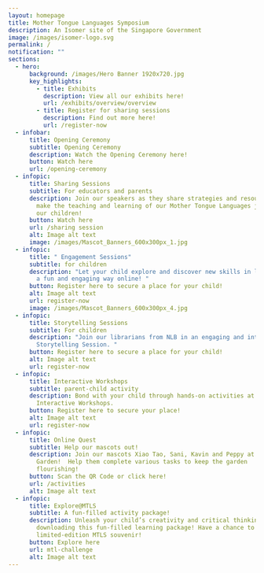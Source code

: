 ```yaml
---
layout: homepage
title: Mother Tongue Languages Symposium
description: An Isomer site of the Singapore Government
image: /images/isomer-logo.svg
permalink: /
notification: ""
sections:
  - hero:
      background: /images/Hero Banner 1920x720.jpg
      key_highlights:
        - title: Exhibits
          description: View all our exhibits here!
          url: /exhibits/overview/overview
        - title: Register for sharing sessions
          description: Find out more here!
          url: /register-now
  - infobar:
      title: Opening Ceremony
      subtitle: Opening Ceremony
      description: Watch the Opening Ceremony here!
      button: Watch here
      url: /opening-ceremony
  - infopic:
      title: Sharing Sessions
      subtitle: For educators and parents
      description: Join our speakers as they share strategies and resources to help
        make the teaching and learning of our Mother Tongue Languages joyful for
        our children!
      button: Watch here
      url: /sharing session
      alt: Image alt text
      image: /images/Mascot_Banners_600x300px_1.jpg
  - infopic:
      title: " Engagement Sessions​"
      subtitle: for children
      description: "Let your child explore and discover new skills in learning MTL in
        a fun and engaging way online! "
      button: Register here to secure a place for your child!
      alt: Image alt text
      url: register-now
      image: /images/Mascot_Banners_600x300px_4.jpg
  - infopic:
      title: Storytelling Sessions
      subtitle: For children
      description: "Join our librarians from NLB in an engaging and interactive online
        Storytelling Session. "
      button: Register here to secure a place for your child!
      alt: Image alt text
      url: register-now
  - infopic:
      title: Interactive Workshops
      subtitle: parent-child activity
      description: Bond with your child through hands-on activities at our online
        Interactive Workshops.
      button: Register here to secure your place!
      alt: Image alt text
      url: register-now
  - infopic:
      title: Online Quest
      subtitle: Help our mascots out!
      description: Join our mascots Xiao Tao, Sani, Kavin and Peppy at the MTLS Joyful
        Garden!  Help them complete various tasks to keep the garden
        flourishing!
      button: Scan the QR Code or click here!
      url: /activities
      alt: Image alt text
  - infopic:
      title: Explore@MTLS
      subtitle: A fun-filled activity package!
      description: Unleash your child’s creativity and critical thinking by
        downloading this fun-filled learning package! Have a chance to redeem a
        limited-edition MTLS souvenir!
      button: Explore here
      url: mtl-challenge
      alt: Image alt text
---
```

